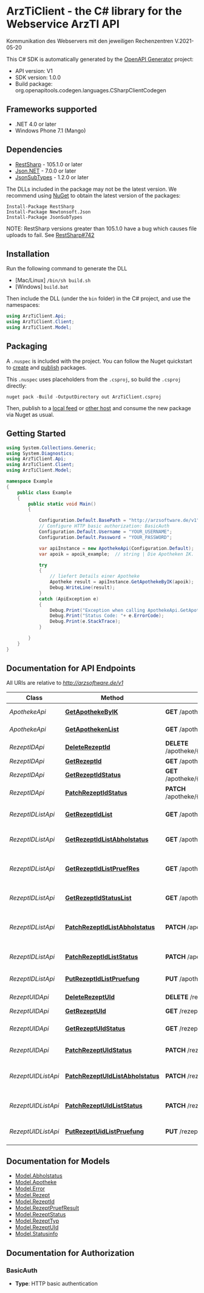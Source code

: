 # ArzTiClient - the C# library for the Webservice ArzTI API

Kommunikation des Webservers mit den jeweiligen Rechenzentren
V.2021-05-20


This C# SDK is automatically generated by the [OpenAPI Generator](https://openapi-generator.tech) project:

- API version: V1
- SDK version: 1.0.0
- Build package: org.openapitools.codegen.languages.CSharpClientCodegen

## Frameworks supported


- .NET 4.0 or later
- Windows Phone 7.1 (Mango)

## Dependencies


- [RestSharp](https://www.nuget.org/packages/RestSharp) - 105.1.0 or later
- [Json.NET](https://www.nuget.org/packages/Newtonsoft.Json/) - 7.0.0 or later
- [JsonSubTypes](https://www.nuget.org/packages/JsonSubTypes/) - 1.2.0 or later

The DLLs included in the package may not be the latest version. We recommend using [NuGet](https://docs.nuget.org/consume/installing-nuget) to obtain the latest version of the packages:

```
Install-Package RestSharp
Install-Package Newtonsoft.Json
Install-Package JsonSubTypes
```

NOTE: RestSharp versions greater than 105.1.0 have a bug which causes file uploads to fail. See [RestSharp#742](https://github.com/restsharp/RestSharp/issues/742)

## Installation

Run the following command to generate the DLL

- [Mac/Linux] `/bin/sh build.sh`
- [Windows] `build.bat`

Then include the DLL (under the `bin` folder) in the C# project, and use the namespaces:

```csharp
using ArzTiClient.Api;
using ArzTiClient.Client;
using ArzTiClient.Model;

```


## Packaging

A `.nuspec` is included with the project. You can follow the Nuget quickstart to [create](https://docs.microsoft.com/en-us/nuget/quickstart/create-and-publish-a-package#create-the-package) and [publish](https://docs.microsoft.com/en-us/nuget/quickstart/create-and-publish-a-package#publish-the-package) packages.

This `.nuspec` uses placeholders from the `.csproj`, so build the `.csproj` directly:

```
nuget pack -Build -OutputDirectory out ArzTiClient.csproj
```

Then, publish to a [local feed](https://docs.microsoft.com/en-us/nuget/hosting-packages/local-feeds) or [other host](https://docs.microsoft.com/en-us/nuget/hosting-packages/overview) and consume the new package via Nuget as usual.


## Getting Started

```csharp
using System.Collections.Generic;
using System.Diagnostics;
using ArzTiClient.Api;
using ArzTiClient.Client;
using ArzTiClient.Model;

namespace Example
{
    public class Example
    {
        public static void Main()
        {

            Configuration.Default.BasePath = "http://arzsoftware.de/v1";
            // Configure HTTP basic authorization: BasicAuth
            Configuration.Default.Username = "YOUR_USERNAME";
            Configuration.Default.Password = "YOUR_PASSWORD";

            var apiInstance = new ApothekeApi(Configuration.Default);
            var apoik = apoik_example;  // string | Die Apotheken IK.

            try
            {
                // liefert Details einer Apotheke
                Apotheke result = apiInstance.GetApothekeByIK(apoik);
                Debug.WriteLine(result);
            }
            catch (ApiException e)
            {
                Debug.Print("Exception when calling ApothekeApi.GetApothekeByIK: " + e.Message );
                Debug.Print("Status Code: "+ e.ErrorCode);
                Debug.Print(e.StackTrace);
            }

        }
    }
}
```

## Documentation for API Endpoints

All URIs are relative to *http://arzsoftware.de/v1*

Class | Method | HTTP request | Description
------------ | ------------- | ------------- | -------------
*ApothekeApi* | [**GetApothekeByIK**](docs/ApothekeApi.md#getapothekebyik) | **GET** /apotheke/{apoik} | liefert Details einer Apotheke
*ApothekeApi* | [**GetApothekenList**](docs/ApothekeApi.md#getapothekenlist) | **GET** /apotheke | liefert eine Liste aller Apotheken
*RezeptIDApi* | [**DeleteRezeptId**](docs/RezeptIDApi.md#deleterezeptid) | **DELETE** /apotheke/{apoik}/rezept/{reztyp}/{rezid} | l�scht ein Rezept
*RezeptIDApi* | [**GetRezeptId**](docs/RezeptIDApi.md#getrezeptid) | **GET** /apotheke/{apoik}/rezept/{reztyp}/{rezid} | liefert ein Rezept
*RezeptIDApi* | [**GetRezeptIdStatus**](docs/RezeptIDApi.md#getrezeptidstatus) | **GET** /apotheke/{apoik}/rezept/{reztyp}/{rezid}/status | Statusabfrage eines Rezeptes
*RezeptIDApi* | [**PatchRezeptIdStatus**](docs/RezeptIDApi.md#patchrezeptidstatus) | **PATCH** /apotheke/{apoik}/rezept/{reztyp}/{rezid} | Status�nderung eines Rezeptes
*RezeptIDListApi* | [**GetRezeptIdList**](docs/RezeptIDListApi.md#getrezeptidlist) | **GET** /apotheke/{apoik}/rezept | liefert eine Liste von Rezepten  einer Apotheke
*RezeptIDListApi* | [**GetRezeptIdListAbholstatus**](docs/RezeptIDListApi.md#getrezeptidlistabholstatus) | **GET** /apotheke/{apoik}/rezept/abholung | Abfrage aller neuen Rezepte einer Apotheke
*RezeptIDListApi* | [**GetRezeptIdListPruefRes**](docs/RezeptIDListApi.md#getrezeptidlistpruefres) | **GET** /apotheke/{apoik}/rezept/pruefung | Ergebnisabfrage zur Vorpr�fung aller Rezepte einer Apotheke
*RezeptIDListApi* | [**GetRezeptIdStatusList**](docs/RezeptIDListApi.md#getrezeptidstatuslist) | **GET** /apotheke/{apoik}/rezept/status | Statusabfrage aller Rezepte einer Apotheke
*RezeptIDListApi* | [**PatchRezeptIdListAbholstatus**](docs/RezeptIDListApi.md#patchrezeptidlistabholstatus) | **PATCH** /apotheke/{apoik}/rezept/abholung | �nderung des Abholstatus einer Liste von Rezepten
*RezeptIDListApi* | [**PatchRezeptIdListStatus**](docs/RezeptIDListApi.md#patchrezeptidliststatus) | **PATCH** /apotheke/{apoik}/rezept/status | Status�nderung einer Liste von Rezepten
*RezeptIDListApi* | [**PutRezeptIdListPruefung**](docs/RezeptIDListApi.md#putrezeptidlistpruefung) | **PUT** /apotheke/{apoik}/rezept/pruefung | pr�ft eine Liste von Rezepten
*RezeptUIDApi* | [**DeleteRezeptUId**](docs/RezeptUIDApi.md#deleterezeptuid) | **DELETE** /rezept/{ruid} | l�scht ein Rezept
*RezeptUIDApi* | [**GetRezeptUId**](docs/RezeptUIDApi.md#getrezeptuid) | **GET** /rezept/{ruid} | liefert ein Rezept
*RezeptUIDApi* | [**GetRezeptUIdStatus**](docs/RezeptUIDApi.md#getrezeptuidstatus) | **GET** /rezept/{ruid}/status | liefert den Status eines Rezepts
*RezeptUIDApi* | [**PatchRezeptUIdStatus**](docs/RezeptUIDApi.md#patchrezeptuidstatus) | **PATCH** /rezept/{ruid}/status | Status�nderung eines Rezeptes
*RezeptUIDListApi* | [**PatchRezeptUIdListAbholstatus**](docs/RezeptUIDListApi.md#patchrezeptuidlistabholstatus) | **PATCH** /rezept/abholung | �nderung des Abholstatus einer Liste von Rezepten
*RezeptUIDListApi* | [**PatchRezeptUIdListStatus**](docs/RezeptUIDListApi.md#patchrezeptuidliststatus) | **PATCH** /rezept/status | Status�nderung einer Liste von Rezepten
*RezeptUIDListApi* | [**PutRezeptUidListPruefung**](docs/RezeptUIDListApi.md#putrezeptuidlistpruefung) | **PUT** /rezept/pruefung | pr�ft eine Liste von UUID Rezepten


## Documentation for Models

 - [Model.Abholstatus](docs/Abholstatus.md)
 - [Model.Apotheke](docs/Apotheke.md)
 - [Model.Error](docs/Error.md)
 - [Model.Rezept](docs/Rezept.md)
 - [Model.RezeptId](docs/RezeptId.md)
 - [Model.RezeptPruefResult](docs/RezeptPruefResult.md)
 - [Model.RezeptStatus](docs/RezeptStatus.md)
 - [Model.RezeptTyp](docs/RezeptTyp.md)
 - [Model.RezeptUId](docs/RezeptUId.md)
 - [Model.Statusinfo](docs/Statusinfo.md)


## Documentation for Authorization


### BasicAuth


- **Type**: HTTP basic authentication

